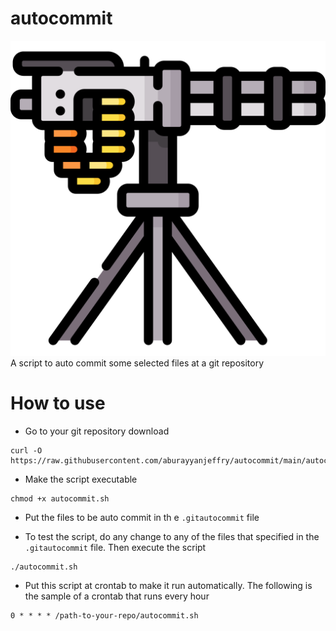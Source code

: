 # autocommit
![Alt text](img/machine-gun.png?raw=true "Title")
<br>
A script to auto commit  some selected files at a git repository

# How to use
- Go to your git repository download
```
curl -O https://raw.githubusercontent.com/aburayyanjeffry/autocommit/main/autocommit.sh
```

- Make the script executable
```
chmod +x autocommit.sh
```

- Put the files to be auto commit in th e `.gitautocommit` file

- To test the script, do any change to any of the files that specified in the `.gitautocommit` file. Then execute the script
```
./autocommit.sh
```

- Put this script at crontab to make it run automatically. The following is the sample of a crontab that runs every hour
```
0 * * * * /path-to-your-repo/autocommit.sh
```
